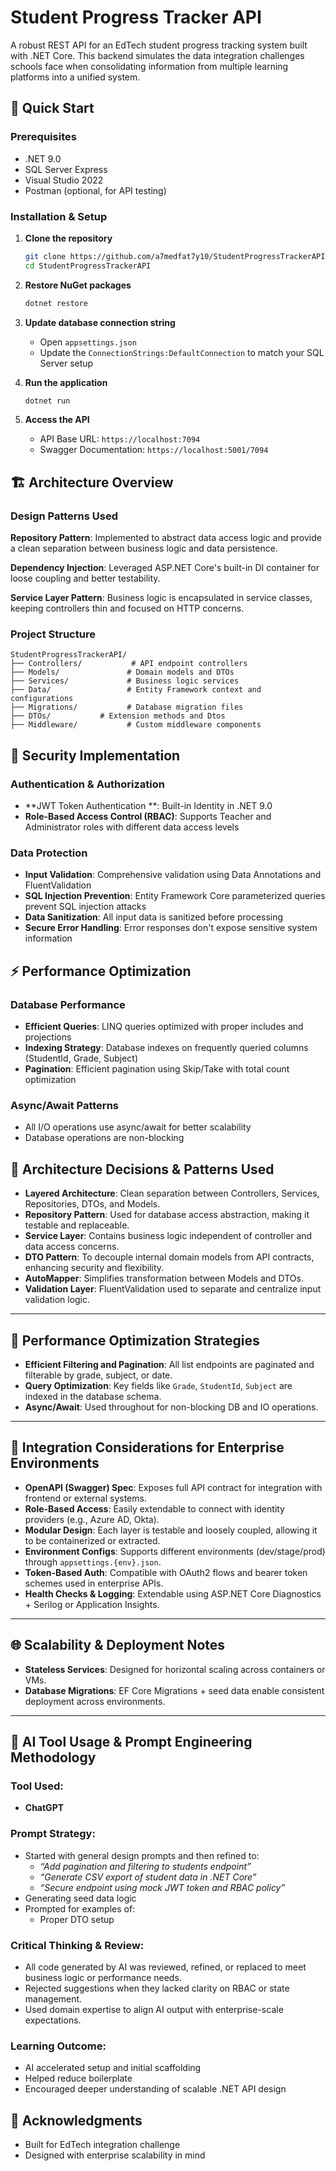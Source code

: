 # Student Progress Tracker API

A robust REST API for an EdTech student progress tracking system built with .NET Core. This backend simulates the data integration challenges schools face when consolidating information from multiple learning platforms into a unified system.

## 🚀 Quick Start

### Prerequisites
- .NET 9.0
- SQL Server Express
- Visual Studio 2022
- Postman (optional, for API testing)

### Installation & Setup

1. **Clone the repository**
   ```bash
   git clone https://github.com/a7medfat7y10/StudentProgressTrackerAPI.git
   cd StudentProgressTrackerAPI
   ```

2. **Restore NuGet packages**
   ```bash
   dotnet restore
   ```

3. **Update database connection string**
   - Open `appsettings.json`
   - Update the `ConnectionStrings:DefaultConnection` to match your SQL Server setup
     
4. **Run the application**
   ```bash
   dotnet run
   ```

5. **Access the API**
   - API Base URL: `https://localhost:7094`
   - Swagger Documentation: `https://localhost:5001/7094`

## 🏗️ Architecture Overview

### Design Patterns Used

**Repository Pattern**: Implemented to abstract data access logic and provide a clean separation between business logic and data persistence.

**Dependency Injection**: Leveraged ASP.NET Core's built-in DI container for loose coupling and better testability.

**Service Layer Pattern**: Business logic is encapsulated in service classes, keeping controllers thin and focused on HTTP concerns.

### Project Structure
```
StudentProgressTrackerAPI/
├── Controllers/           # API endpoint controllers
├── Models/               # Domain models and DTOs
├── Services/             # Business logic services
├── Data/                 # Entity Framework context and configurations
├── Migrations/           # Database migration files
├── DTOs/           # Extension methods and Dtos
├── Middleware/           # Custom middleware components
```

## 🔐 Security Implementation

### Authentication & Authorization
- **JWT Token Authentication **: Built-in Identity in .NET 9.0
- **Role-Based Access Control (RBAC)**: Supports Teacher and Administrator roles with different data access levels

### Data Protection
- **Input Validation**: Comprehensive validation using Data Annotations and FluentValidation
- **SQL Injection Prevention**: Entity Framework Core parameterized queries prevent SQL injection attacks
- **Data Sanitization**: All input data is sanitized before processing
- **Secure Error Handling**: Error responses don't expose sensitive system information

## ⚡ Performance Optimization

### Database Performance
- **Efficient Queries**: LINQ queries optimized with proper includes and projections
- **Indexing Strategy**: Database indexes on frequently queried columns (StudentId, Grade, Subject)
- **Pagination**: Efficient pagination using Skip/Take with total count optimization

### Async/Await Patterns
- All I/O operations use async/await for better scalability
- Database operations are non-blocking


## 📐 Architecture Decisions & Patterns Used

- **Layered Architecture**: Clean separation between Controllers, Services, Repositories, DTOs, and Models.
- **Repository Pattern**: Used for database access abstraction, making it testable and replaceable.
- **Service Layer**: Contains business logic independent of controller and data access concerns.
- **DTO Pattern**: To decouple internal domain models from API contracts, enhancing security and flexibility.
- **AutoMapper**: Simplifies transformation between Models and DTOs.
- **Validation Layer**: FluentValidation used to separate and centralize input validation logic.

---

## 🚀 Performance Optimization Strategies

- **Efficient Filtering and Pagination**: All list endpoints are paginated and filterable by grade, subject, or date.
- **Query Optimization**: Key fields like `Grade`, `StudentId`, `Subject` are indexed in the database schema.
- **Async/Await**: Used throughout for non-blocking DB and IO operations.

---

## 🏢 Integration Considerations for Enterprise Environments

- **OpenAPI (Swagger) Spec**: Exposes full API contract for integration with frontend or external systems.
- **Role-Based Access**: Easily extendable to connect with identity providers (e.g., Azure AD, Okta).
- **Modular Design**: Each layer is testable and loosely coupled, allowing it to be containerized or extracted.
- **Environment Configs**: Supports different environments (dev/stage/prod) through `appsettings.{env}.json`.
- **Token-Based Auth**: Compatible with OAuth2 flows and bearer token schemes used in enterprise APIs.
- **Health Checks & Logging**: Extendable using ASP.NET Core Diagnostics + Serilog or Application Insights.

---

## 🌐 Scalability & Deployment Notes

- **Stateless Services**: Designed for horizontal scaling across containers or VMs.
- **Database Migrations**: EF Core Migrations + seed data enable consistent deployment across environments.

---

## 🤖 AI Tool Usage & Prompt Engineering Methodology

### Tool Used:
- **ChatGPT**

### Prompt Strategy:
- Started with general design prompts and then refined to:  
  - _“Add pagination and filtering to students endpoint”_
  - _“Generate CSV export of student data in .NET Core”_
  - _“Secure endpoint using mock JWT token and RBAC policy”_
- Generating seed data logic
- Prompted for examples of:
  - Proper DTO setup

### Critical Thinking & Review:
- All code generated by AI was reviewed, refined, or replaced to meet business logic or performance needs.
- Rejected suggestions when they lacked clarity on RBAC or state management.
- Used domain expertise to align AI output with enterprise-scale expectations.

### Learning Outcome:
- AI accelerated setup and initial scaffolding
- Helped reduce boilerplate
- Encouraged deeper understanding of scalable .NET API design

## 🙏 Acknowledgments

- Built for EdTech integration challenge
- Designed with enterprise scalability in mind
